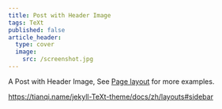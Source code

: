 ```yaml
---
title: Post with Header Image
tags: TeXt
published: false
article_header:
  type: cover
  image:
    src: /screenshot.jpg
---
```


A Post with Header Image, See [Page layout](https://tianqi.name/jekyll-TeXt-theme/samples.html#page-layout) for more examples.

https://tianqi.name/jekyll-TeXt-theme/docs/zh/layouts#sidebar

<!--more-->

